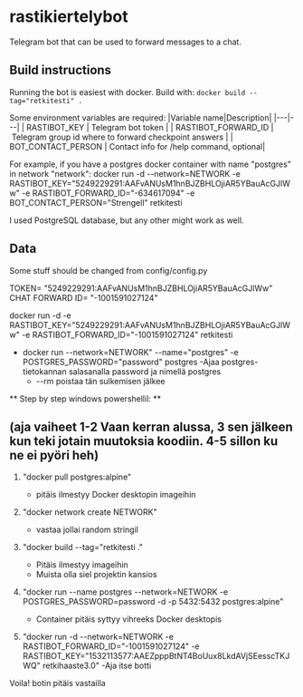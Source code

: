 # rastikiertelybot

Telegram bot that can be used to forward messages to a chat.

## Build instructions

Running the bot is easiest with docker. Build with:
`docker build --tag="retkitesti" .`


Some environment variables are required:
|Variable name|Description|
|---|---|
| RASTIBOT_KEY | Telegram bot token |
| RASTIBOT_FORWARD_ID | Telegram group id where to forward checkpoint answers |
| BOT_CONTACT_PERSON | Contact info for /help command, optional|

For example, if you have a postgres docker container with name "postgres" in network "network": 
docker run -d --network=NETWORK -e RASTIBOT_KEY="5249229291:AAFvANUsM1hnBJZBHLOjiAR5YBauAcGJlWw" -e RASTIBOT_FORWARD_ID="-634617094" -e BOT_CONTACT_PERSON="Strengell" retkitesti



I used PostgreSQL database, but any other might work as well.

## Data
Some stuff should be changed from config/config.py


TOKEN= "5249229291:AAFvANUsM1hnBJZBHLOjiAR5YBauAcGJlWw"
CHAT FORWARD ID= "-1001591027124"

docker run -d -e RASTIBOT_KEY="5249229291:AAFvANUsM1hnBJZBHLOjiAR5YBauAcGJlWw" -e RASTIBOT_FORWARD_ID="-1001591027124" retkitesti


* docker run --network=NETWORK" --name="postgres" -e POSTGRES_PASSWORD="password" postgres
	-Ajaa postgres-tietokannan salasanalla password ja nimellä postgres
	- --rm poistaa tän sulkemisen jälkee





** Step by step windows powershellil: **
## (aja vaiheet 1-2 Vaan kerran alussa, 3 sen jälkeen kun teki jotain muutoksia koodiin. 4-5 sillon ku ne ei pyöri heh) ##
 
1. "docker pull postgres:alpine" 
	- pitäis ilmestyy Docker desktopin imageihin
	
2. "docker network create NETWORK" 
	- vastaa jollai random stringil
		
3. "docker build --tag="retkitesti ."
	- Pitäis ilmestyy imageihin
	- Muista olla siel projektin kansios
	
4. "docker run --name postgres --network=NETWORK -e POSTGRES_PASSWORD=password -d -p 5432:5432 postgres:alpine"
	- Container pitäis syttyy vihreeks Docker desktopis
	
5. "docker run -d --network=NETWORK -e RASTIBOT_FORWARD_ID="-1001591027124" -e RASTIBOT_KEY="1532113577:AAEZpppBtNT4BoUux8LkdAVjSEesscTKJWQ" retkihaaste3.0"
	-Aja itse botti

Voila! botin pitäis vastailla



